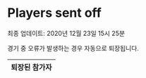 # Players sent off
최종 업데이트: 2020년 12월 23일 15시 25분


경기 중 오류가 발생하는 경우 자동으로 퇴장됩니다.


| 퇴장된 참가자 |
|:---:|